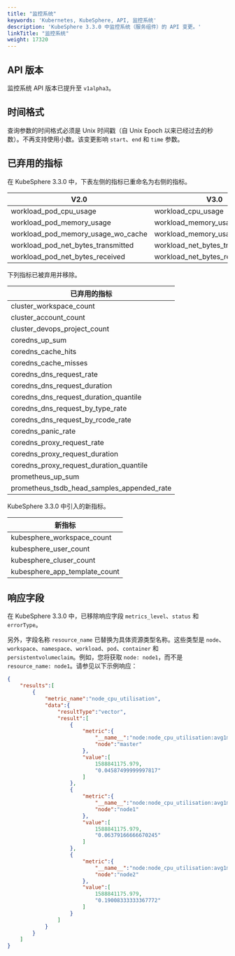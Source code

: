 ```yaml
---
title: "监控系统"
keywords: 'Kubernetes, KubeSphere, API, 监控系统'
description: 'KubeSphere 3.3.0 中监控系统（服务组件）的 API 变更。'
linkTitle: "监控系统"
weight: 17320
---
```


## API 版本

监控系统 API 版本已提升至 `v1alpha3`。

## 时间格式

查询参数的时间格式必须是 Unix 时间戳（自 Unix Epoch 以来已经过去的秒数）。不再支持使用小数。该变更影响 `start`、`end` 和 `time` 参数。

## 已弃用的指标

在 KubeSphere 3.3.0 中，下表左侧的指标已重命名为右侧的指标。

|V2.0|V3.0|
|---|---|
|workload_pod_cpu_usage | workload_cpu_usage|
|workload_pod_memory_usage| workload_memory_usage|
|workload_pod_memory_usage_wo_cache | workload_memory_usage_wo_cache|
|workload_pod_net_bytes_transmitted | workload_net_bytes_transmitted|
|workload_pod_net_bytes_received | workload_net_bytes_received|

下列指标已被弃用并移除。

|已弃用的指标|
|---|
|cluster_workspace_count|
|cluster_account_count|
|cluster_devops_project_count|
|coredns_up_sum|
|coredns_cache_hits|
|coredns_cache_misses|
|coredns_dns_request_rate|
|coredns_dns_request_duration|
|coredns_dns_request_duration_quantile|
|coredns_dns_request_by_type_rate|
|coredns_dns_request_by_rcode_rate|
|coredns_panic_rate|
|coredns_proxy_request_rate|
|coredns_proxy_request_duration|
|coredns_proxy_request_duration_quantile|
|prometheus_up_sum|
|prometheus_tsdb_head_samples_appended_rate|

KubeSphere 3.3.0 中引入的新指标。

|新指标|
|---|
|kubesphere_workspace_count|
|kubesphere_user_count|
|kubesphere_cluser_count|
|kubesphere_app_template_count|

## 响应字段

在 KubeSphere 3.3.0 中，已移除响应字段 `metrics_level`、`status` 和 `errorType`。

另外，字段名称 `resource_name` 已替换为具体资源类型名称。这些类型是 `node`、`workspace`、`namespace`、`workload`、`pod`、`container` 和 `persistentvolumeclaim`。例如，您将获取 `node: node1`，而不是 `resource_name: node1`。请参见以下示例响应：

```json
{
    "results":[
        {
            "metric_name":"node_cpu_utilisation",
            "data":{
                "resultType":"vector",
                "result":[
                    {
                        "metric":{
                            "__name__":"node:node_cpu_utilisation:avg1m",
                            "node":"master"
                        },
                        "value":[
                            1588841175.979,
                            "0.04587499999997817"
                        ]
                    },
                    {
                        "metric":{
                            "__name__":"node:node_cpu_utilisation:avg1m",
                            "node":"node1"
                        },
                        "value":[
                            1588841175.979,
                            "0.06379166666670245"
                        ]
                    },
                    {
                        "metric":{
                            "__name__":"node:node_cpu_utilisation:avg1m",
                            "node":"node2"
                        },
                        "value":[
                            1588841175.979,
                            "0.19008333333367772"
                        ]
                    }
                ]
            }
        }
    ]
}

```
